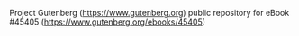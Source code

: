 Project Gutenberg (https://www.gutenberg.org) public repository for eBook #45405 (https://www.gutenberg.org/ebooks/45405)
